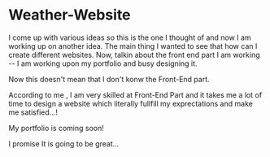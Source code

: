 # Weather-Website
I come up with various ideas so this is the one I thought of and now I am working up on another idea.
The main thing I wanted to see that how can I create different websites.
Now, talkin about the front end part I am working -- I am working upon my portfolio and busy designing it.

Now this doesn't mean that I don't konw the Front-End part.

According to me , I am very skilled at Front-End Part and it takes me a lot of time to design a website which literally fullfill my exprectations
and make me satisfied...!

My portfolio is coming soon!

I promise It is going to be great...

